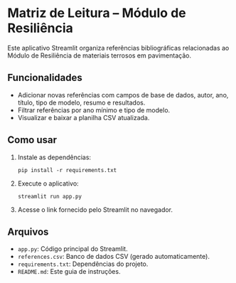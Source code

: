 # Matriz de Leitura – Módulo de Resiliência

Este aplicativo Streamlit organiza referências bibliográficas relacionadas ao Módulo de Resiliência de materiais terrosos em pavimentação.

## Funcionalidades

- Adicionar novas referências com campos de base de dados, autor, ano, título, tipo de modelo, resumo e resultados.
- Filtrar referências por ano mínimo e tipo de modelo.
- Visualizar e baixar a planilha CSV atualizada.

## Como usar

1. Instale as dependências:
   ```
   pip install -r requirements.txt
   ```
2. Execute o aplicativo:
   ```
   streamlit run app.py
   ```
3. Acesse o link fornecido pelo Streamlit no navegador.

## Arquivos

- `app.py`: Código principal do Streamlit.
- `references.csv`: Banco de dados CSV (gerado automaticamente).
- `requirements.txt`: Dependências do projeto.
- `README.md`: Este guia de instruções.

